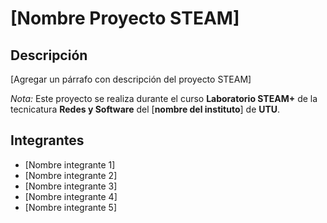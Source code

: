 # [Nombre Proyecto STEAM]

## Descripción
[Agregar un párrafo con descripción del proyecto STEAM]

*Nota:* Este proyecto se realiza durante el curso **Laboratorio STEAM+** de la
tecnicatura **Redes y Software** del [**nombre del instituto**] de **UTU**.

## Integrantes
- [Nombre integrante 1]
- [Nombre integrante 2]
- [Nombre integrante 3]
- [Nombre integrante 4]
- [Nombre integrante 5]
